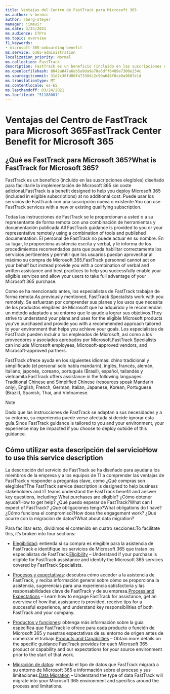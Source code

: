 ```yaml
---
title: Ventajas del Centro de FastTrack para Microsoft 365
ms.author: v-bermic
author: rberg-steyer
manager: jimmuir
ms.date: 3/24/2021
ms.audience: ITPro
ms.topic: overview
f1_keywords:
- microsoft-365-onboarding-benefit
ms.service: o365-administration
localization_priority: Normal
ms.collection: FastTrack
description: FastTrack es un beneficio (incluido en las suscripciones elegibles) diseñado para facilitarle la implementación de Microsoft 365 sin coste adicional. Puede usar los servicios de FastTrack con una suscripción nueva o existente.
ms.openlocfilehash: 8842a047a6eb5a9da9e78a6dff6489e7300e234c
ms.sourcegitcommit: 31d2c36fd00f47330dc2c90a646f8ce8a9687e1d
ms.translationtype: MT
ms.contentlocale: es-ES
ms.lasthandoff: 03/24/2021
ms.locfileid: "51188001"
---
```

# <a name="fasttrack-center-benefit-for-microsoft-365"></a><span data-ttu-id="a9c97-104">Ventajas del Centro de FastTrack para Microsoft 365</span><span class="sxs-lookup"><span data-stu-id="a9c97-104">FastTrack Center Benefit for Microsoft 365</span></span>

## <a name="what-is-fasttrack-for-microsoft-365"></a><span data-ttu-id="a9c97-105">¿Qué es FastTrack para Microsoft 365?</span><span class="sxs-lookup"><span data-stu-id="a9c97-105">What is FastTrack for Microsoft 365?</span></span>

<span data-ttu-id="a9c97-106">FastTrack es un beneficio (incluido en las suscripciones elegibles) diseñado para facilitarle la implementación de Microsoft 365 sin coste adicional.</span><span class="sxs-lookup"><span data-stu-id="a9c97-106">FastTrack is a benefit designed to help you deploy Microsoft 365 (included in eligible subscriptions) at no additional cost.</span></span> <span data-ttu-id="a9c97-107">Puede usar los servicios de FastTrack con una suscripción nueva o existente.</span><span class="sxs-lookup"><span data-stu-id="a9c97-107">You can use FastTrack services with a new or existing qualifying subscription.</span></span>

<span data-ttu-id="a9c97-108">Todas las instrucciones de FastTrack se le proporcionan a usted o a su representante de forma remota con una combinación de herramientas y documentación publicada.</span><span class="sxs-lookup"><span data-stu-id="a9c97-108">All FastTrack guidance is provided to you or your representative remotely using a combination of tools and published documentation.</span></span> <span data-ttu-id="a9c97-109">El personal de FastTrack no puede actuar en su nombre. En su lugar, le proporciona asistencia escrita y verbal, y le informa de los procedimientos recomendados para que pueda habilitar correctamente los servicios pertinentes y permitir que los usuarios puedan aprovechar al máximo su compra de Microsoft 365.</span><span class="sxs-lookup"><span data-stu-id="a9c97-109">FastTrack personnel cannot act on your behalf but instead provide you with a combination of verbal and written assistance and best practices to help you successfully enable your eligible services and allow your users to take full advantage of your Microsoft 365 purchase.</span></span>

<span data-ttu-id="a9c97-110">Como se ha mencionado antes, los especialistas de FastTrack trabajan de forma remota.</span><span class="sxs-lookup"><span data-stu-id="a9c97-110">As previously mentioned, FastTrack Specialists work with you remotely.</span></span> <span data-ttu-id="a9c97-111">Se esfuerzan por comprender sus planes y los usos que necesita de los productos elegibles de Microsoft que ha adquirido y le recomiendan un método adaptado a su entorno que le ayude a lograr sus objetivos.</span><span class="sxs-lookup"><span data-stu-id="a9c97-111">They strive to understand your plans and uses for the eligible Microsoft products you’ve purchased and provide you with a recommended approach tailored to your environment that helps you achieve your goals.</span></span> <span data-ttu-id="a9c97-112">Los especialistas de FastTrack pueden incluir a los empleados de Microsoft, así como a los proveedores y asociados aprobados por Microsoft.</span><span class="sxs-lookup"><span data-stu-id="a9c97-112">FastTrack Specialists can include Microsoft employees, Microsoft-approved vendors, and Microsoft-approved partners.</span></span>

<span data-ttu-id="a9c97-113">FastTrack ofrece ayuda en los siguientes idiomas: chino tradicional y simplificado (el personal solo habla mandarín), inglés, francés, alemán, italiano, japonés, coreano, portugués (Brasil), español, tailandés y vietnamita.</span><span class="sxs-lookup"><span data-stu-id="a9c97-113">FastTrack offers assistance in the following languages: Traditional Chinese and Simplified Chinese (resources speak Mandarin only), English, French, German, Italian, Japanese, Korean, Portuguese (Brazil), Spanish, Thai, and Vietnamese.</span></span>

> [!NOTE]
> <span data-ttu-id="a9c97-114">Dado que las instrucciones de FastTrack se adaptan a sus necesidades y a su entorno, su experiencia puede verse afectada si decide ignorar esta guía.</span><span class="sxs-lookup"><span data-stu-id="a9c97-114">Since FastTrack guidance is tailored to you and your environment, your experience may be impacted if you choose to deploy outside of this guidance.</span></span>

## <a name="how-to-use-this-service-description"></a><span data-ttu-id="a9c97-115">Cómo utilizar esta descripción del servicio</span><span class="sxs-lookup"><span data-stu-id="a9c97-115">How to use this service description</span></span>

<span data-ttu-id="a9c97-116">La descripción del servicio de FastTrack se ha diseñado para ayudar a los miembros de la empresa y a los equipos de TI a comprender las ventajas de FastTrack y responder a preguntas clave, como ¿Qué compras son elegibles?</span><span class="sxs-lookup"><span data-stu-id="a9c97-116">The FastTrack service description is designed to help business stakeholders and IT teams understand the FastTrack benefit and answer key questions, including: What purchases are eligible?</span></span> <span data-ttu-id="a9c97-117">¿Cómo obtener ayuda?</span><span class="sxs-lookup"><span data-stu-id="a9c97-117">How to get help?</span></span> <span data-ttu-id="a9c97-118">¿Qué puedo esperar de FastTrack?</span><span class="sxs-lookup"><span data-stu-id="a9c97-118">What can I expect of FastTrack?</span></span> <span data-ttu-id="a9c97-119">¿Qué obligaciones tengo?</span><span class="sxs-lookup"><span data-stu-id="a9c97-119">What obligations do I have?</span></span> <span data-ttu-id="a9c97-120">¿Cómo funciona el compromiso?</span><span class="sxs-lookup"><span data-stu-id="a9c97-120">How does the engagement work?</span></span> <span data-ttu-id="a9c97-121">¿Qué ocurre con la migración de datos?</span><span class="sxs-lookup"><span data-stu-id="a9c97-121">What about data migration?</span></span>

<span data-ttu-id="a9c97-122">Para facilitar esto, dividimos el contenido en cuatro secciones:</span><span class="sxs-lookup"><span data-stu-id="a9c97-122">To facilitate this, it’s broken into four sections:</span></span>

  - <span data-ttu-id="a9c97-123">[Elegibilidad](eligibility.md): entienda si su compra es elegible para la asistencia de FastTrack e identifique los servicios de Microsoft 365 que tratan los especialistas de FastTrack.</span><span class="sxs-lookup"><span data-stu-id="a9c97-123">[Eligibility](eligibility.md) – Understand if your purchase is eligible for FastTrack assistance and identify the Microsoft 365 services covered by FastTrack Specialists.</span></span>

  - <span data-ttu-id="a9c97-124">[Procesos y expectativas](process-and-expectations.md): descubra cómo acceder a la asistencia de FastTrack, y reciba información general sobre cómo se proporciona la asistencia, sugerencias para una experiencia satisfactoria y las responsabilidades clave de FastTrack y de su empresa.</span><span class="sxs-lookup"><span data-stu-id="a9c97-124">[Process and Expectations](process-and-expectations.md) – Learn how to engage FastTrack for assistance, get an overview of how that assistance is provided, receive tips for a successful experience, and understand key responsibilities of both FastTrack and your company.</span></span>

  - <span data-ttu-id="a9c97-125">[Productos y funciones](products-and-capabilities.md): obtenga más información sobre la guía específica que FastTrack le ofrece para cada producto o función de Microsoft 365 y nuestras expectativas de su entorno de origen antes de comenzar el trabajo.</span><span class="sxs-lookup"><span data-stu-id="a9c97-125">[Products and Capabilities](products-and-capabilities.md) – Obtain more details on the specific guidance FastTrack provides for each Microsoft 365 product or capability and our expectations for your source environment prior to the start of that work.</span></span>

  - <span data-ttu-id="a9c97-126">[Migración de datos](data-migration.md): entienda el tipo de datos que FastTrack migrará a su entorno de Microsoft 365 e información sobre el proceso y sus limitaciones.</span><span class="sxs-lookup"><span data-stu-id="a9c97-126">[Data Migration](data-migration.md) – Understand the type of data FastTrack will migrate into your Microsoft 365 environment and specifics around the process and limitations.</span></span>
